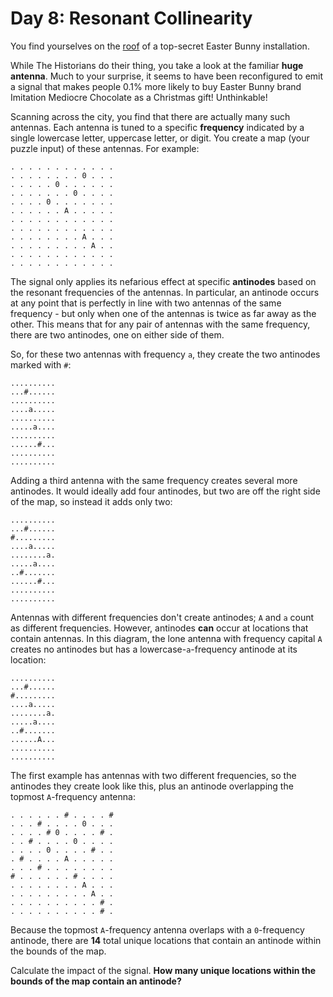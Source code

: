 # Day 8: Resonant Collinearity

You find yourselves on the [roof](https://adventofcode.com/2016/day/25) of a top-secret Easter Bunny installation.

While The Historians do their thing, you take a look at the familiar **huge antenna**. Much to your surprise, it seems to have been reconfigured to emit a signal that makes people 0.1% more likely to buy Easter Bunny brand Imitation Mediocre Chocolate as a Christmas gift! Unthinkable!

Scanning across the city, you find that there are actually many such antennas. Each antenna is tuned to a specific **frequency** indicated by a single lowercase letter, uppercase letter, or digit. You create a map (your puzzle input) of these antennas. For example:

```text
. . . . . . . . . . . .
. . . . . . . . 0 . . .
. . . . . 0 . . . . . .
. . . . . . . 0 . . . .
. . . . 0 . . . . . . .
. . . . . . A . . . . .
. . . . . . . . . . . .
. . . . . . . . . . . .
. . . . . . . . A . . .
. . . . . . . . . A . .
. . . . . . . . . . . .
. . . . . . . . . . . .
```

The signal only applies its nefarious effect at specific **antinodes** based on the resonant frequencies of the antennas. In particular, an antinode occurs at any point that is perfectly in line with two antennas of the same frequency - but only when one of the antennas is twice as far away as the other. This means that for any pair of antennas with the same frequency, there are two antinodes, one on either side of them.

So, for these two antennas with frequency `a`, they create the two antinodes marked with `#`:

```text
..........
...#......
..........
....a.....
..........
.....a....
..........
......#...
..........
..........
```

Adding a third antenna with the same frequency creates several more antinodes. It would ideally add four antinodes, but two are off the right side of the map, so instead it adds only two:

```text
..........
...#......
#.........
....a.....
........a.
.....a....
..#.......
......#...
..........
..........
```

Antennas with different frequencies don't create antinodes; `A` and `a` count as different frequencies. However, antinodes **can** occur at locations that contain antennas. In this diagram, the lone antenna with frequency capital `A` creates no antinodes but has a lowercase-`a`-frequency antinode at its location:

```text
..........
...#......
#.........
....a.....
........a.
.....a....
..#.......
......A...
..........
..........
```

The first example has antennas with two different frequencies, so the antinodes they create look like this, plus an antinode overlapping the topmost `A`-frequency antenna:

```text
. . . . . . # . . . . #
. . . # . . . . 0 . . .
. . . . # 0 . . . . # .
. . # . . . . 0 . . . .
. . . . 0 . . . . # . .
. # . . . . A . . . . .
. . . # . . . . . . . .
# . . . . . . # . . . .
. . . . . . . . A . . .
. . . . . . . . . A . .
. . . . . . . . . . # .
. . . . . . . . . . # .
```

Because the topmost `A`-frequency antenna overlaps with a `0`-frequency antinode, there are **14** total unique locations that contain an antinode within the bounds of the map.

Calculate the impact of the signal. **How many unique locations within the bounds of the map contain an antinode?**
